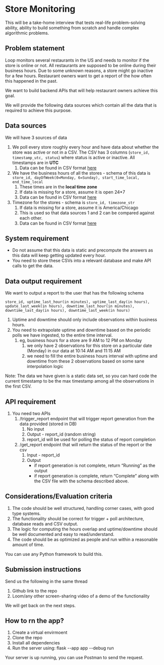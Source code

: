 # Store Monitoring

This will be a take-home interview that tests real-life problem-solving ability, ability to build something from scratch and handle complex algorithmic problems. 

## Problem statement

Loop monitors several restaurants in the US and needs to monitor if the store is online or not. All restaurants are supposed to be online during their business hours. Due to some unknown reasons, a store might go inactive for a few hours. Restaurant owners want to get a report of the how often this happened in the past.   

We want to build backend APIs that will help restaurant owners achieve this goal. 

We will provide the following data sources which contain all the data that is required to achieve this purpose. 

## Data sources

We will have 3 sources of data 

1. We poll every store roughly every hour and have data about whether the store was active or not in a CSV.  The CSV has 3 columns (`store_id, timestamp_utc, status`) where status is active or inactive.  All timestamps are in **UTC**
    1. Data can be found in CSV format [here](https://drive.google.com/file/d/1UIx1hVJ7qt_6oQoGZgb8B3P2vd1FD025/view?usp=sharing)
2. We have the business hours of all the stores - schema of this data is `store_id, dayOfWeek(0=Monday, 6=Sunday), start_time_local, end_time_local`
    1. These times are in the **local time zone**
    2. If data is missing for a store, assume it is open 24*7
    3. Data can be found in CSV format [here](https://drive.google.com/file/d/1va1X3ydSh-0Rt1hsy2QSnHRA4w57PcXg/view?usp=sharing)
3. Timezone for the stores - schema is `store_id, timezone_str`
    1. If data is missing for a store, assume it is America/Chicago
    2. This is used so that data sources 1 and 2 can be compared against each other. 
    3. Data can be found in CSV format [here](https://drive.google.com/file/d/101P9quxHoMZMZCVWQ5o-shonk2lgK1-o/view?usp=sharing)

## System requirement

- Do not assume that this data is static and precompute the answers as this data will keep getting updated every hour.
- You need to store these CSVs into a relevant database and make API calls to get the data.

## Data output requirement

We want to output a report to the user that has the following schema

`store_id, uptime_last_hour(in minutes), uptime_last_day(in hours), update_last_week(in hours), downtime_last_hour(in minutes), downtime_last_day(in hours), downtime_last_week(in hours)` 

1. Uptime and downtime should only include observations within business hours. 
2. You need to extrapolate uptime and downtime based on the periodic polls we have ingested, to the entire time interval.
    1. eg, business hours for a store are 9 AM to 12 PM on Monday
        1. we only have 2 observations for this store on a particular date (Monday) in our data at 10:14 AM and 11:15 AM
        2. we need to fill the entire business hours interval with uptime and downtime from these 2 observations based on some sane interpolation logic

Note: The data we have given is a static data set, so you can hard code the current timestamp to be the max timestamp among all the observations in the first CSV.  

## API requirement

1. You need two APIs 
    1. /trigger_report endpoint that will trigger report generation from the data provided (stored in DB)
        1. No input 
        2. Output - report_id (random string) 
        3. report_id will be used for polling the status of report completion
    2. /get_report endpoint that will return the status of the report or the csv
        1. Input - report_id
        2. Output
            - if report generation is not complete, return “Running” as the output
            - if report generation is complete, return “Complete” along with the CSV file with the schema described above.
            

## Considerations/Evaluation criteria

1. The code should be well structured, handling corner cases, with good type systems. 
2. The functionality should be correct for trigger + poll architecture, database reads and CSV output. 
3. The logic for computing the hours overlap and uptime/downtime should be well documented and easy to read/understand. 
4. The code should be as optimized as people and run within a reasonable amount of time. 

You can use any Python framework to build this.

## Submission instructions

Send us the following in the same thread

1. Github link to the repo
2. Loom/any other screen-sharing video of a demo of the functionality 

We will get back on the next steps.

## How to rn the app?

1. Create a virtual envirmoent
2. Clone the repo
3. Install all dependencies
4. Run the server using:
   flask --app app --debug run

Your server is up running, you can use Postman to send the request.
